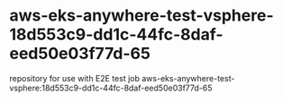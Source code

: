 # aws-eks-anywhere-test-vsphere-18d553c9-dd1c-44fc-8daf-eed50e03f77d-65
repository for use with E2E test job aws-eks-anywhere-test-vsphere:18d553c9-dd1c-44fc-8daf-eed50e03f77d-65
